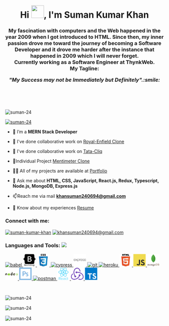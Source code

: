 <h1 align="center">Hi <img width="40" height="40" src="https://raw.githubusercontent.com/MartinHeinz/MartinHeinz/master/wave.gif" />, I'm Suman Kumar Khan</h1>
<h3 align="center">My fascination with computers and the Web happened in the year 2009 when I got introduced to HTML. Since then, my inner passion drove me toward the journey of becoming a Software Developer and it drove me harder after the instance that happened in 2009 which I will never forget. <br /> Currently working as a Software Engineer at ThynkWeb. <br/> My Tagline: <p><b><i>"My Success may not be Immediately but Definitely".:smile:</i></b></p> <br/></h3>
  <br/>

<p align="left"> <img src="https://komarev.com/ghpvc/?username=suman-24&label=Profile%20views&color=0e75b6&style=flat" alt="suman-24" /> </p>

<p align="left"> <a href="https://github.com/ryo-ma/github-profile-trophy"><img margin-left="30" src="https://github-profile-trophy.vercel.app/?username=suman-24" alt="suman-24" /></a> </p>

- 🌱 I’m a **MERN Stack Developer**

- 🔭 I've done collaborative work on [Royal-Enfield Clone](royal-enfield-clone.netlify.app)

- 👯 I've done collaborative work on [Tata-Cliq](clone-tatacliq.netlify.app)

- 🤝Individual Project [Mentimeter Clone](https://mentimeter-clone.netlify.app)

- 👨‍💻 All of my projects are available at [Portfolio](https://SUMAN-24.github.io)

- 💬 Ask me about **HTML, CSS, JavaScript, React.js, Redux, Typescript, Node.js, MongoDB, Express.js**

- 📫Reach me via mail **khansuman240694@gmail.com**

- 📄 Know about my experiences [Resume](https://drive.google.com/file/d/1JFV81Nf6E4HlfMhM_fvBa7I8qJBZ0xK5/view?usp=sharing)

<h3 align="left">Connect with me:</h3>
<p align="left">
<a href="https://linkedin.com/in/suman-kumar-khan" target="blank"><img align="center" src="https://raw.githubusercontent.com/rahuldkjain/github-profile-readme-generator/master/src/images/icons/Social/linked-in-alt.svg" alt="suman-kumar-khan" height="30" width="40" /></a>
   <a href="https://mail.google.com/mail/u/0/#inbox?compose=new" target="blank"><img align="center" src="https://upload.wikimedia.org/wikipedia/commons/thumb/7/7e/Gmail_icon_%282020%29.svg/1200px-Gmail_icon_%282020%29.svg.png" alt="khansuman240694@gmail.com" height="30" width="40" /></a>
</p>

<h3 align="left">Languages and Tools: <img src = "https://media2.giphy.com/media/QssGEmpkyEOhBCb7e1/giphy.gif?cid=ecf05e47a0n3gi1bfqntqmob8g9aid1oyj2wr3ds3mg700bl&rid=giphy.gif" width = 32px></h3>
<p align="left"> <a href="https://babeljs.io/" target="_blank" rel="noreferrer"> <img src="https://www.vectorlogo.zone/logos/babeljs/babeljs-icon.svg" alt="babel" width="40" height="40"/> </a> <a href="https://getbootstrap.com" target="_blank" rel="noreferrer"> <img src="https://raw.githubusercontent.com/devicons/devicon/master/icons/bootstrap/bootstrap-plain-wordmark.svg" alt="bootstrap" width="40" height="40"/> </a> <a href="https://www.w3schools.com/css/" target="_blank" rel="noreferrer"> <img src="https://raw.githubusercontent.com/devicons/devicon/master/icons/css3/css3-original-wordmark.svg" alt="css3" width="40" height="40"/> </a> <a href="https://www.cypress.io" target="_blank" rel="noreferrer"> <img src="https://raw.githubusercontent.com/simple-icons/simple-icons/6e46ec1fc23b60c8fd0d2f2ff46db82e16dbd75f/icons/cypress.svg" alt="cypress" width="40" height="40"/> </a> <a href="https://expressjs.com" target="_blank" rel="noreferrer"> <img src="https://raw.githubusercontent.com/devicons/devicon/master/icons/express/express-original-wordmark.svg" alt="express" width="40" height="40"/> </a> <a href="https://git-scm.com/" target="_blank" rel="noreferrer"> <img src="https://www.vectorlogo.zone/logos/git-scm/git-scm-icon.svg" alt="git" width="40" height="40"/> </a> <a href="https://heroku.com" target="_blank" rel="noreferrer"> <img src="https://www.vectorlogo.zone/logos/heroku/heroku-icon.svg" alt="heroku" width="40" height="40"/> </a> <a href="https://www.w3.org/html/" target="_blank" rel="noreferrer"> <img src="https://raw.githubusercontent.com/devicons/devicon/master/icons/html5/html5-original-wordmark.svg" alt="html5" width="40" height="40"/> </a> <a href="https://developer.mozilla.org/en-US/docs/Web/JavaScript" target="_blank" rel="noreferrer"> <img src="https://raw.githubusercontent.com/devicons/devicon/master/icons/javascript/javascript-original.svg" alt="javascript" width="40" height="40"/> </a> <a href="https://www.mongodb.com/" target="_blank" rel="noreferrer"> <img src="https://raw.githubusercontent.com/devicons/devicon/master/icons/mongodb/mongodb-original-wordmark.svg" alt="mongodb" width="40" height="40"/> </a> <a href="https://nodejs.org" target="_blank" rel="noreferrer"> <img src="https://raw.githubusercontent.com/devicons/devicon/master/icons/nodejs/nodejs-original-wordmark.svg" alt="nodejs" width="40" height="40"/> </a> <a href="https://www.photoshop.com/en" target="_blank" rel="noreferrer"> <img src="https://raw.githubusercontent.com/devicons/devicon/master/icons/photoshop/photoshop-line.svg" alt="photoshop" width="40" height="40"/> </a> <a href="https://postman.com" target="_blank" rel="noreferrer"> <img src="https://www.vectorlogo.zone/logos/getpostman/getpostman-icon.svg" alt="postman" width="40" height="40"/> </a> <a href="https://reactjs.org/" target="_blank" rel="noreferrer"> <img src="https://raw.githubusercontent.com/devicons/devicon/master/icons/react/react-original-wordmark.svg" alt="react" width="40" height="40"/> </a> <a href="https://redux.js.org" target="_blank" rel="noreferrer"> <img src="https://raw.githubusercontent.com/devicons/devicon/master/icons/redux/redux-original.svg" alt="redux" width="40" height="40"/> </a> <a href="https://www.typescriptlang.org/" target="_blank" rel="noreferrer"> <img src="https://raw.githubusercontent.com/devicons/devicon/master/icons/typescript/typescript-original.svg" alt="typescript" width="40" height="40"/> </a> </p>

<br/>

<p><img align="left" src="https://github-readme-stats.vercel.app/api/top-langs?username=suman-24&show_icons=true&locale=en&layout=compact" alt="suman-24" /></p>

<br/>

<p><img align="center" src="https://github-readme-stats.vercel.app/api?username=suman-24&show_icons=true&locale=en" alt="suman-24" /></p>

<p><img align="center" src="https://github-readme-streak-stats.herokuapp.com/?user=suman-24&" alt="suman-24" /></p>
